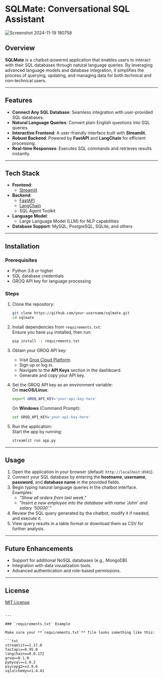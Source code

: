 # SQLMate: Conversational SQL Assistant  
![Screenshot 2024-11-19 180758](https://github.com/user-attachments/assets/ce11cddb-0355-42a4-8316-9457e91402a1)


## Overview  
**SQLMate** is a chatbot-powered application that enables users to interact with their SQL databases through natural language queries. By leveraging advanced language models and database integration, it simplifies the process of querying, updating, and managing data for both technical and non-technical users.  

---

## Features  
- **Connect Any SQL Database**: Seamless integration with user-provided SQL databases.  
- **Natural Language Queries**: Convert plain English questions into SQL queries.  
- **Interactive Frontend**: A user-friendly interface built with **Streamlit**.  
- **Robust Backend**: Powered by **FastAPI** and **LangChain** for efficient processing.  
- **Real-time Responses**: Executes SQL commands and retrieves results instantly.  

---

## Tech Stack  
- **Frontend**:  
  - [Streamlit](https://streamlit.io/)  
- **Backend**:  
  - [FastAPI](https://fastapi.tiangolo.com/)  
  - [LangChain](https://www.langchain.com/)  
  - SQL Agent Toolkit  
- **Language Model**:  
  - Large Language Model (LLM) for NLP capabilities  
- **Database Support**: MySQL, PostgreSQL, SQLite, and others  

---

## Installation  
### Prerequisites  
- Python 3.8 or higher  
- SQL database credentials  
- GROQ API key for language processing  

### Steps  
1. Clone the repository:  
   ```bash  
   git clone https://github.com/your-username/sqlmate.git  
   cd sqlmate  

2. Install dependencies from `requirements.txt`:  
   Ensure you have `pip` installed, then run:  
   ```bash  
   pip install -r requirements.txt  
   ```  

3. Obtain your GROQ API key:  
   - Visit [Groq Cloud Platform](https://cloud.groq.com).  
   - Sign up or log in.  
   - Navigate to the **API Keys** section in the dashboard.  
   - Generate and copy your API key.  

4. Set the GROQ API key as an environment variable:  
   On **macOS/Linux**:  
   ```bash  
   export GROQ_API_KEY='your-api-key-here'  
   ```  
   On **Windows** (Command Prompt):  
   ```bash  
   set GROQ_API_KEY='your-api-key-here'  
   ```  

5. Run the application:  
   Start the app by running:  
   ```bash  
   streamlit run app.py  
   ```  

---

## Usage  
1. Open the application in your browser (default: `http://localhost:8501`).  
2. Connect your SQL database by entering the **hostname**, **username**, **password**, and **database name** in the provided fields.  
3. Begin typing natural language queries in the chatbot interface. Examples:  
   - *"Show all orders from last week."*  
   - *"Insert a new employee into the database with name 'John' and salary '50000'."*  
4. Review the SQL query generated by the chatbot, modify it if needed, and execute it.  
5. View query results in a table format or download them as CSV for further analysis.  

---

## Future Enhancements  
- Support for additional NoSQL databases (e.g., MongoDB).  
- Integration with data visualization tools.  
- Advanced authentication and role-based permissions.  

---

## License  
[MIT License](LICENSE)  

```

---

### `requirements.txt` Example  

Make sure your **`requirements.txt`** file looks something like this:

```txt
streamlit==1.17.0
fastapi==0.95.0
langchain==0.0.172
groq==0.1.0
pymysql==1.0.2
psycopg2==2.9.6
sqlalchemy==1.4.41
```

